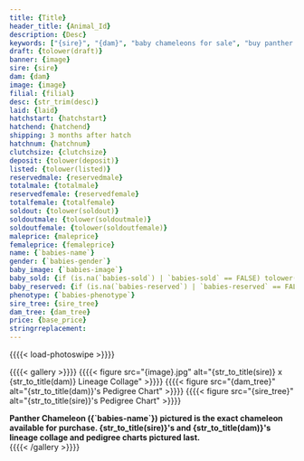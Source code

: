 ```yaml
---
title: {Title}
header_title: {Animal_Id}
description: {Desc}
keywords: ["{sire}", "{dam}", "baby chameleons for sale", "buy panther chameleon", "panther for sale", "panther chameleon price", "ambilobe panther chameleon"]
draft: {tolower(draft)}
banner: {image}
sire: {sire}
dam: {dam}
image: {image}
filial: {filial}
desc: {str_trim(desc)}
laid: {laid}
hatchstart: {hatchstart}
hatchend: {hatchend}
shipping: 3 months after hatch
hatchnum: {hatchnum}
clutchsize: {clutchsize}
deposit: {tolower(deposit)}
listed: {tolower(listed)}
reservedmale: {reservedmale}
totalmale: {totalmale}
reservedfemale: {reservedfemale}
totalfemale: {totalfemale}
soldout: {tolower(soldout)}
soldoutmale: {tolower(soldoutmale)}
soldoutfemale: {tolower(soldoutfemale)}
maleprice: {maleprice}
femaleprice: {femaleprice}
name: {`babies-name`}
gender: {`babies-gender`}
baby_image: {`babies-image`}
baby_sold: {if (is.na(`babies-sold`) | `babies-sold` == FALSE) tolower(FALSE) else tolower(TRUE)}
baby_reserved: {if (is.na(`babies-reserved`) | `babies-reserved` == FALSE) tolower(FALSE) else tolower(TRUE)}
phenotype: {`babies-phenotype`}
sire_tree: {sire_tree}
dam_tree: {dam_tree}
price: {base_price}
stringrreplacement:
---
```


{{{{< load-photoswipe >}}}}

{{{{< gallery >}}}}
  {{{{< figure src="{image}.jpg" alt="{str_to_title(sire)} x {str_to_title(dam)} Lineage Collage" >}}}}
  {{{{< figure src="{dam_tree}" alt="{str_to_title(dam)}'s Pedigree Chart" >}}}}
  {{{{< figure src="{sire_tree}" alt="{str_to_title(sire)}'s Pedigree Chart" >}}}}
  <figcaption><strong>Panther Chameleon ({`babies-name`}) pictured is the exact chameleon available for purchase. {str_to_title(sire)}'s and {str_to_title(dam)}'s lineage collage and pedigree charts pictured last.</strong></figcaption>
{{{{< /gallery >}}}}
